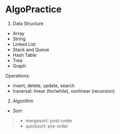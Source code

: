 # AlgoPractice
1. Data Structure
- Array
- String
- Linked List
- Stack and Queue
- Hash Table
- Tree
- Graph

Operations:
 - insert, delete, update, search
 - traversal: linear (for/while), nonlinear (recursion)

2. Algorithm
- Sort
>- mergesort: post-order
>- quicksort: pre-order
